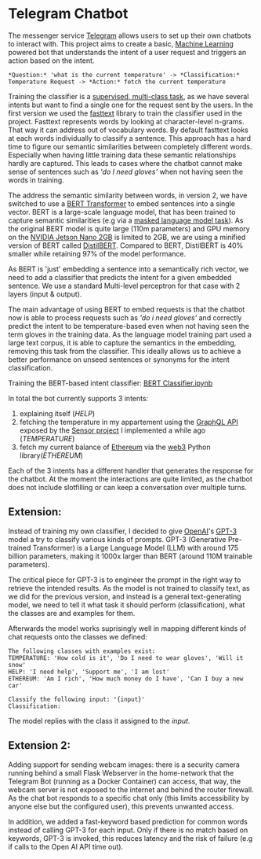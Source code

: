# Telegram Chatbot

The messenger service [Telegram](https://telegram.org/) allows users to set up their own chatbots to interact with. This project aims to create a basic, [Machine Learning](https://en.wikipedia.org/wiki/Machine_learning) powered bot that understands the intent of a user request and triggers an action based on the intent.

```
*Question:* 'what is the current temperature' -> *Classification:* Temperature Request -> *Action:* fetch the current temperature
```

Training the classifier is a [supervised, multi-class task](https://monkeylearn.com/blog/intent-classification/), as we have several intents but want to find a single one for the request sent by the users.
In the first version we used the [fasttext](https://fasttext.cc/) library to train the classifier used in the project. Fasttext represents words by looking at character-level n-grams. That way it can address out of vocabulary words. By default fasttext looks at each words individually to classify a sentence. This approach has a hard time to figure our semantic similarities between completely different words. Especially when having little training data these semantic relationships hardly are captured. This leads to cases where the chatbot cannot make sense of sentences such as *'do I need gloves'* when not having seen the words in training.

The address the semantic similarity between words, in version 2, we have switched to use a [BERT Transformer](https://arxiv.org/abs/1810.04805) to embed sentences into a single vector. BERT is a large-scale language model, that has been trained to capture semantic similarities (e.g via a [masked language model task](https://www.projectpro.io/recipes/what-is-masked-language-modeling-transformers)). As the original BERT model is quite large (110m parameters) and GPU memory on the [NVIDIA Jetson Nano 2GB](https://developer.nvidia.com/embedded/jetson-nano-2gb-developer-kit) is limited to 2GB, we are using a minified version of BERT called [DistilBERT](https://arxiv.org/abs/1910.01108). Compared to BERT, DistilBERT is 40% smaller while retaining 97% of the model performance.

As BERT is 'just' embedding a sentence into a semantically rich vector, we need to add a classifier that predicts the intent for a given embedded sentence. We use a standard Multi-level perceptron for that case with 2 layers (input & output).

The main advantage of using BERT to embed requests is that the chatbot now is able to process requests such as *'do i need gloves'* and correctly predict the intent to be temperature-based even when not having seen the term gloves in the training data. As the language model training part used a large text corpus, it is able to capture the semantics in the embedding, removing this task from the  classifier. This ideally allows us to achieve a better performance on unseed sentences or synonyms for the intent classification.

Training the BERT-based intent classifier: [BERT Classifier.ipynb](https://github.com/brakid/MLNotebooks/blob/master/MLBot/BERT%20Classifier.ipynb)

In total the bot currently supports 3 intents:
1. explaining itself (*HELP*)
2. fetching the temperature in my appartement using the [GraphQL API](https://graphql.org/) exposed by the [Sensor project](https://github.com/brakid/Sensor) I implemented a while ago (*TEMPERATURE*)
3. fetch my current balance of [Ethereum](https://ethereum.org/en/) via the [web3](https://web3py.readthedocs.io/en/stable/) Python library(*ETHEREUM*)

Each of the 3 intents has a different handler that generates the response for the chatbot. At the moment the interactions are quite limited, as the chatbot does not include slotfilling or can keep a conversation over multiple turns.

## Extension:
Instead of training my own classifier, I decided to give [OpenAI](https://openai.com/)'s [GPT-3](https://arxiv.org/abs/2005.14165) model a try to classify various kinds of prompts. GPT-3 (Generative Pre-trained Transformer) is a Large Language Model (LLM) with around 175 billion parameters, making it 1000x larger than BERT (around 110M trainable parameters). 

The critical piece for GPT-3 is to engineer the prompt in the right way to retrieve the intended results. As the model is not trained to classify text, as we did for the previous version, and instead is a general text-generating model, we need to tell it what task it should perform (classification), what the classes are and examples for them.

Afterwards the model works suprisingly well in mapping different kinds of chat requests onto the classes we defined:

```
The following classes with examples exist:
TEMPERATURE: 'How cold is it', 'Do I need to wear gloves', 'Will it snow'
HELP: 'I need help', 'Support me', 'I am lost'
ETHEREUM: 'Am I rich', 'How much money do I have', 'Can I buy a new car'

Classify the following input: '{input}'
Classification: 
```

The model replies with the class it assigned to the *input*.

## Extension 2:
Adding support for sending webcam images: there is a security camera running behind a small Flask Webserver in the home-network that the Telegram Bot (running as a Docker Container) can access, that way, the webcam server is not exposed to the internet and behind the router firewall. As the chat bot responds to a specific chat only (this limits accessibility by anyone else but the configured user), this prevents unwanted access.

In addition, we added a fast-keyword based prediction for common words instead of calling GPT-3 for each input. Only if there is no match based on keywords, GPT-3 is invoked, this reduces latency and the risk of failure (e.g if calls to the Open AI API time out).
